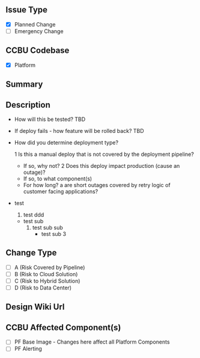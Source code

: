 ## Issue Type ##
- [x] Planned Change
- [ ] Emergency Change

## CCBU Codebase ##
- [x] Platform

## Summary ##

## Description ##

- How will this be tested? 
TBD

- If deploy fails - how feature will be rolled back?
TBD

- How did you determine deployment type?
 
  1 Is this a manual deploy that is not covered by the deployment pipeline? 
    - If so, why not?
  2 Does this deploy impact production (cause an outage)?
    - If so, to what component(s)
    - For how long?
      a are short outages covered by retry logic of customer facing applications?
                                                              
                                                              
- test
  1. test ddd
  * test sub
    1. test sub sub
       - test sub 3

## Change Type ##
- [ ] A (Risk Covered by Pipeline)
- [ ] B (Risk to Cloud Solution)
- [ ] C (Risk to Hybrid Solution)
- [ ] D (Risk to Data Center)

## Design Wiki Url ##

## CCBU Affected Component(s) ##
- [ ] PF Base Image - Changes here affect all Platform Components
- [ ] PF Alerting
